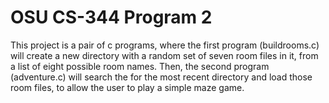 # OSU CS-344 Program 2

This project is a pair of c programs, where the first program (buildrooms.c) will create a new directory with a random set of seven room files in it, from a list of eight possible room names. Then, the second program (adventure.c) will search the for the most recent directory and load those room files, to allow the user to play a simple maze game.